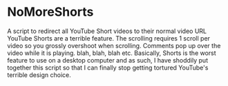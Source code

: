 # NoMoreShorts
A script to redirect all YouTube Short videos to their normal video URL
YouTube Shorts are a terrible feature.
The scrolling requires 1 scroll per video so you grossly overshoot when scrolling.
Comments pop up over the video while it is playing.
blah, blah, blah etc.
Basically, Shorts is the worst feature to use on a desktop computer and as such, I have shoddily put together this script so that I can finally stop getting tortured YouTube's terrible design choice.
